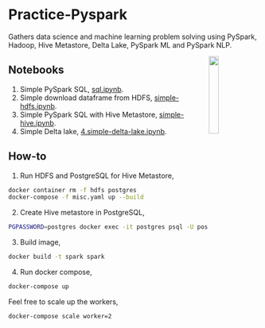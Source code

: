 # Practice-Pyspark

Gathers data science and machine learning problem solving using PySpark, Hadoop, Hive Metastore, Delta Lake, PySpark ML and PySpark NLP.

<img src="https://cdn-images-1.medium.com/max/1600/0*8D301fHKliN6r5Km.png" align="right" width="20%">

## Notebooks

1. Simple PySpark SQL, [sql.ipynb](notebook/1.sql.ipynb).
2. Simple download dataframe from HDFS, [simple-hdfs.ipynb](notebook/2.simple-hdfs.ipynb). 
3. Simple PySpark SQL with Hive Metastore, [simple-hive.ipynb](notebook/3.simple-hive.ipynb).
4. Simple Delta lake, [4.simple-delta-lake.ipynb](notebook/4.simple-delta-lake.ipynb).

## How-to

1. Run HDFS and PostgreSQL for Hive Metastore,

```bash
docker container rm -f hdfs postgres
docker-compose -f misc.yaml up --build
```

2. Create Hive metastore in PostgreSQL,

```bash
PGPASSWORD=postgres docker exec -it postgres psql -U postgres -d postgres -c "$(cat hive-schema-3.1.0.postgres.sql)"
```

3. Build image,

```bash
docker build -t spark spark
```

4. Run docker compose,

```bash
docker-compose up
```

Feel free to scale up the workers,

```bash
docker-compose scale worker=2
```